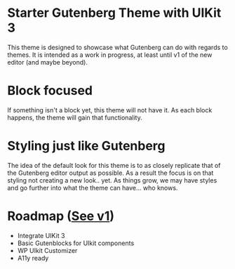 # Starter Gutenberg Theme with UIKit 3
This theme is designed to showcase what Gutenberg can do with regards to themes. It is intended as a work in progress, at least until v1 of the new editor (and maybe beyond).

# Block focused
If something isn't a block yet, this theme will not have it. As each block happens, the theme will gain that functionality.

# Styling just like Gutenberg
The idea of the default look for this theme is to as closely replicate that of the Gutenberg editor output as possible. As a result the focus is on that styling not creating a new look.. yet. As things grow, we may have styles and go further into what the theme can have... who knows.

# Roadmap ([See v1](https://github.com/wpugph/gutenberg-starter-theme/projects/1))
- Integrate UIKit 3
- Basic Gutenblocks for UIkit components
- WP UIkit Customizer
- A11y ready
